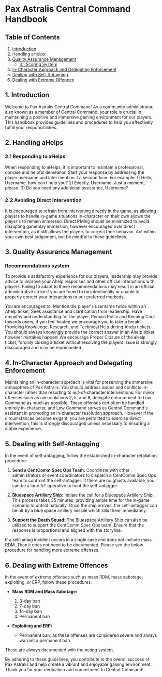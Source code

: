 # Pax Astralis Central Command Handbook

## Table of Contents

1. [Introduction](#introduction)
2. [Handling aHelps](#handling-ahelps)
3. [Quality Assurance Management](#quality-assurance-management)
   - [3.1 Scoring System](#31-scoring-system)
4. [In-Character Approach and Delegating Enforcement](#in-character-approach-and-delegating-enforcement)
5. [Dealing with Self-Antagging](#dealing-with-self-antagging)
6. [Dealing with Extreme Offences](#dealing-with-extreme-offences)

## 1. Introduction

Welcome to Pax Astralis Central Command! As a community administrator, also known as a member of Central Command, your role is crucial in maintaining a positive and immersive gaming environment for our players. This handbook provides guidelines and procedures to help you effectively fulfill your responsibilities.

## 2. Handling aHelps

### 2.1 Responding to aHelps

When responding to aHelps, it is important to maintain a professional, concise and helpful demeanor. Start your response by addressing the player username and later mention it a second time. For example: 1) Hello, Username. how can I help you? 2) Exactly, Username. Just a moment, please. 3) Do you need any additional assistance, Username?


### 2.2 Avoiding Direct Intervention

It is encouraged to refrain from intervening directly in the game, as allowing players to handle in-game situations in-character on their own allows the player's to remain immersed. Direct PMing should be minimized to avoid disrupting gameplay immersion, however encouraged over direct intervention, as it still allows the players to correct their behavior. Act within your own best judgement, but be mindful to these guidelines.

## 3. Quality Assurance Management

### Recommendations system

To provide a satisfactory experience for our players, leadership may provide advice to improve your Ahelp responses and other official interactions with players. Failing to adapt to these recommendations may result in an official administrative strike if you are found to be intentionally or unable to properly correct your interactions to our preferred methods.

You are encouraged to: Mention the player's username twice within an Ahelp ticket, Seek assistance and clarification from leadership, Have empathy and understanding for the player, Remain Polite and Keeping Cool towards users, if you feel heated we encourage you to take a break. Providing Knowledge, Research, and Technical Help during Ahelp tickets. You should always knowingly provide the correct answer in an Ahelp ticket, however mistakes happen! We encourage Proper Closure of the aHelp ticket, forcibly closing a ticket without resolving the players issue is strongly discouraged and may be reprimanded.

## 4. In-Character Approach and Delegating Enforcement

Maintaining an in-character approach is vital for preserving the immersive atmosphere of Pax Astralis. You should address issues and conflicts in-character rather than resorting to out-of-character interventions. For minor offenses such as rule violations 2, 5, and 6, delegate enforcement to Low Command as much as possible. These offenses can often be handled entirely in-character, and Low Command serves as Central Command's assistant in promoting an in-character resolution approach. However if the circumstances become exigant, you are permitted to exercise direct intervention, this is strongly discouraged unless necessary to ensuring a stable experience.


## 5. Dealing with Self-Antagging

In the event of self-antagging, follow the established in-character retaliation procedure:

1. **Send a CentComm Spec Ops Team:** Coordinate with other administrators or event coordinators to dispatch a CentComm Spec Ops team to confront the self-antagger. If there are no ghosts available, you can be a lone NT operative to hunt the self-antagger.

2. **Bluespace Artillery Ship:** Initiate the call for a Bluespace Artillery Ship. This process takes 35 minutes, providing ample time for the in-game scenario to unfold naturally. Once the ship arrives, the self-antagger can be hit by a blue space artillery missile which kills them immediately. 

3. **Support the Death Squad:** The Bluespace Artillery Ship can also be utilized to support the CentComm Spec Ops team. Ensure that the response is proportional and aligned with the storyline.

If a self-antag incident occurs in a single case and does not include mass RDM. Than it does not need to be documented. Please see the below procedure for handling more extreme offenses.

## 6. Dealing with Extreme Offences

In the event of extreme offenses such as mass RDM, mass sabotage, exploiting, or ERP, follow these procedures:

- **Mass RDM and Mass Sabotage:**
  1. 3-day ban
  2. 7-day ban
  3. 14-day ban
  4. Permanent ban

- **Exploiting and ERP:**
  - Permanent ban, as these offenses are considered severe and always warrant a permanent ban.

These are always documented with the noting system. 

By adhering to these guidelines, you contribute to the overall success of Pax Astralis and help create a vibrant and enjoyable gaming environment. Thank you for your dedication and commitment to Central Command!
